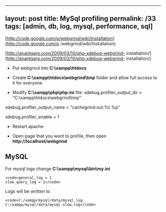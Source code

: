 ---
layout: post
title: MySql profiling
permalink: /33
tags: [admin, db, log, mysql, performance, sql]
----

[http://code.google.com/p/webgrind/wiki/Installation](http://code.google.com/p
/webgrind/wiki/Installation)


[http://anantgarg.com/2009/03/10/php-xdebug-webgrind-
installation/](http://anantgarg.com/2009/03/10/php-xdebug-webgrind-
installation/)



  * Put webgrind into **C:\xampp\htdocs**


  * Create **C:\xampp\htdocs\webgrind\tmp** folder and allow full access to it for everyone


  * Modify **C:\xampp\php\php.ini** file:
xdebug.profiler_output_dir = "C:\xampp\htdocs\webgrind\tmp"

xdebug.profiler_output_name = "cachegrind.out.%t.%p"

xdebug.profiler_enable = 1



  * Restart apache


  * Open page that you want to profile, then open **http://localhost/webgrind**


## MySQL


For mysql logs change **C:\xampp\mysql\bin\my.ini**

    
    <code>general_log = 1
    slow_query_log = 1</code>


Logs will be written to

    
    <code>C:/xampp/mysql/data/mysql.log
    C:/xampp/mysql/data/mysql-slow.log</code>

